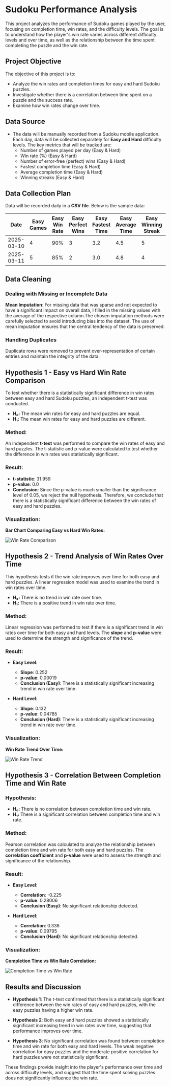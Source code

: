 # Sudoku Performance Analysis
This project analyzes the performance of Sudoku games played by the user, focusing on completion time, win rates, and the difficulty levels. The goal is to understand how the player's win rate varies across different difficulty levels and over time, as well as the relationship between the time spent completing the puzzle and the win rate.

## Project Objective
The objective of this project is to:
- Analyze the win rates and completion times for easy and hard Sudoku puzzles.
- Investigate whether there is a correlation between time spent on a puzzle and the success rate.
- Examine how win rates change over time.

## Data Source  
- The data will be manually recorded from a Sudoku mobile application. Each day, data will be collected separately for **Easy and Hard** difficulty levels. The key metrics that will be tracked are:  
  - Number of games played per day (Easy & Hard)  
  - Win rate (%) (Easy & Hard)  
  - Number of error-free (perfect) wins (Easy & Hard)  
  - Fastest completion time (Easy & Hard)  
  - Average completion time (Easy & Hard)  
  - Winning streaks (Easy & Hard)  

## Data Collection Plan  
Data will be recorded daily in a **CSV file**. Below is the sample data:  

| Date       | Easy Games | Easy Win Rate | Easy Perfect Wins | Easy Fastest Time | Easy Average Time | Easy Winning Streak | Hard Games | Hard Win Rate | Hard Perfect Wins | Hard Fastest Time | Hard Average Time | Hard Winning Streak |
|------------|------------|---------------|--------------------|-------------------|-------------------|---------------------|------------|---------------|--------------------|-------------------|-------------------|---------------------|
| 2025-03-10 | 4          | 90%           | 3                  | 3.2               | 4.5               | 5                   | 2          | 70%           | 1                  | 5.8               | 7.3               | 2                   |
| 2025-03-11 | 5          | 85%           | 2                  | 3.0               | 4.8               | 4                   | 3          | 65%           | 1                  | 6.2               | 8.0               | 1                   |

## Data Cleaning
### Dealing with Missing or Incomplete Data
**Mean Imputation**: For missing data that was sparse and not expected to have a significant impact on overall data, I filled in the missing values with the average of the respective column.The chosen imputation methods were carefully selected to avoid introducing bias into the dataset. The use of mean imputation ensures that the central tendency of the data is preserved.
### Handling Duplicates
Duplicate rows were removed to prevent over-representation of certain entries and maintain the integrity of the data.

## Hypothesis 1 - Easy vs Hard Win Rate Comparison

To test whether there is a statistically significant difference in win rates between easy and hard Sudoku puzzles, an independent t-test was conducted.

- **H₀:** The mean win rates for easy and hard puzzles are equal.
- **H₁:** The mean win rates for easy and hard puzzles are different.

### Method:
An independent **t-test** was performed to compare the win rates of easy and hard puzzles. The t-statistic and p-value were calculated to test whether the difference in win rates was statistically significant.

### Result:
- **t-statistic**: 31.959
- **p-value**: 0.0
- **Conclusion**: Since the p-value is much smaller than the significance level of 0.05, we reject the null hypothesis. Therefore, we conclude that there is a statistically significant difference between the win rates of easy and hard puzzles.

### Visualization:

**Bar Chart Comparing Easy vs Hard Win Rates:**

![Win Rate Comparison](visuals/screenshot/bar_chart.png)


## Hypothesis 2 - Trend Analysis of Win Rates Over Time

This hypothesis tests if the win rate improves over time for both easy and hard puzzles. A linear regression model was used to examine the trend in win rates over time.

- **H₀:** There is no trend in win rate over time.
- **H₁:** There is a positive trend in win rate over time.

### Method:
Linear regression was performed to test if there is a significant trend in win rates over time for both easy and hard levels. The **slope** and **p-value** were used to determine the strength and significance of the trend.

### Result:
- **Easy Level**:
    - **Slope**: 0.252
    - **p-value**: 0.00019
    - **Conclusion (Easy)**: There is a statistically significant increasing trend in win rate over time.
  
- **Hard Level**:
    - **Slope**: 0.132
    - **p-value**: 0.04785
    - **Conclusion (Hard)**: There is a statistically significant increasing trend in win rate over time.

### Visualization:

**Win Rate Trend Over Time:**

![Win Rate Trend](visuals/screenshot/trend_plot.png)

## Hypothesis 3 - Correlation Between Completion Time and Win Rate

### Hypothesis:
- **H₀:** There is no correlation between completion time and win rate.
- **H₁:** There is a significant correlation between completion time and win rate.

### Method:
Pearson correlation was calculated to analyze the relationship between completion time and win rate for both easy and hard puzzles. The **correlation coefficient** and **p-value** were used to assess the strength and significance of the relationship.

### Result:
- **Easy Level**:
    - **Correlation**: -0.225
    - **p-value**: 0.28006
    - **Conclusion (Easy)**: No significant relationship detected.
  
- **Hard Level**:
    - **Correlation**: 0.338
    - **p-value**: 0.09795
    - **Conclusion (Hard)**: No significant relationship detected.

### Visualization:

**Completion Time vs Win Rate Correlation:**

![Completion Time vs Win Rate](visuals/screenshot/scatter_plot.png)

## Results and Discussion

- **Hypothesis 1**: The t-test confirmed that there is a statistically significant difference between the win rates of easy and hard puzzles, with the easy puzzles having a higher win rate.
  
- **Hypothesis 2**: Both easy and hard puzzles showed a statistically significant increasing trend in win rates over time, suggesting that performance improves over time.

- **Hypothesis 3**: No significant correlation was found between completion time and win rate for both easy and hard levels. The weak negative correlation for easy puzzles and the moderate positive correlation for hard puzzles were not statistically significant.

These findings provide insight into the player's performance over time and across difficulty levels, and suggest that the time spent solving puzzles does not significantly influence the win rate.




